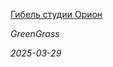 <!--2025-03-29 15:30:12-->
<div class="yb">
  <a class="nodecor" href="/index.html?mir_kino/gibel_studii_orion">
    <img class="preview" data-videoid="https://rutube.ru/play/embed/http://rutube.ru/video/80d1928e5047dbc86e8f7135f07944fb/" src="http://pic.rutubelist.ru/video/2025-03-29/fb/0d/fb0d122b1c815e69907d54c85c6caf59.jpg" align="left" alt="">
  </a>
  <div class="inlbl text">
    <p><a class="nodecor" href="/index.html?mir_kino/gibel_studii_orion">Гибель студии Орион</a></p>
    <p><i class="smaller2">GreenGrass</i></p>
    <i class="smaller3">2025-03-29</i>
  </div>
</div>
